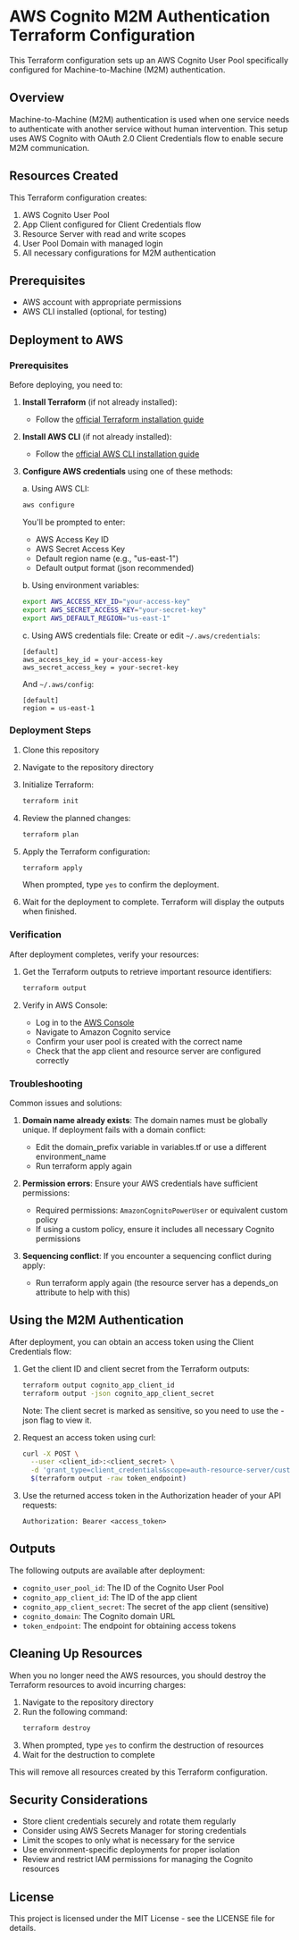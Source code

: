 # AWS Cognito M2M Authentication Terraform Configuration

This Terraform configuration sets up an AWS Cognito User Pool specifically configured for Machine-to-Machine (M2M) authentication.

## Overview

Machine-to-Machine (M2M) authentication is used when one service needs to authenticate with another service without human intervention. This setup uses AWS Cognito with OAuth 2.0 Client Credentials flow to enable secure M2M communication.

## Resources Created

This Terraform configuration creates:

1. AWS Cognito User Pool
2. App Client configured for Client Credentials flow
3. Resource Server with read and write scopes
4. User Pool Domain with managed login
5. All necessary configurations for M2M authentication

## Prerequisites

- AWS account with appropriate permissions
- AWS CLI installed (optional, for testing)

## Deployment to AWS

### Prerequisites

Before deploying, you need to:

1. **Install Terraform** (if not already installed):
   - Follow the [official Terraform installation guide](https://learn.hashicorp.com/tutorials/terraform/install-cli)

2. **Install AWS CLI** (if not already installed):
   - Follow the [official AWS CLI installation guide](https://docs.aws.amazon.com/cli/latest/userguide/getting-started-install.html)

3. **Configure AWS credentials** using one of these methods:

   a. Using AWS CLI:
   ```bash
   aws configure
   ```
   You'll be prompted to enter:
   - AWS Access Key ID
   - AWS Secret Access Key
   - Default region name (e.g., "us-east-1")
   - Default output format (json recommended)

   b. Using environment variables:
   ```bash
   export AWS_ACCESS_KEY_ID="your-access-key"
   export AWS_SECRET_ACCESS_KEY="your-secret-key"
   export AWS_DEFAULT_REGION="us-east-1"
   ```

   c. Using AWS credentials file:
   Create or edit `~/.aws/credentials`:
   ```
   [default]
   aws_access_key_id = your-access-key
   aws_secret_access_key = your-secret-key
   ```

   And `~/.aws/config`:
   ```
   [default]
   region = us-east-1
   ```

### Deployment Steps

1. Clone this repository
2. Navigate to the repository directory
3. Initialize Terraform:
   ```bash
   terraform init
   ```
4. Review the planned changes:
   ```bash
   terraform plan
   ```
5. Apply the Terraform configuration:
   ```bash
   terraform apply
   ```
   When prompted, type `yes` to confirm the deployment.

6. Wait for the deployment to complete. Terraform will display the outputs when finished.

### Verification

After deployment completes, verify your resources:

1. Get the Terraform outputs to retrieve important resource identifiers:
   ```bash
   terraform output
   ```

2. Verify in AWS Console:
   - Log in to the [AWS Console](https://console.aws.amazon.com/)
   - Navigate to Amazon Cognito service
   - Confirm your user pool is created with the correct name
   - Check that the app client and resource server are configured correctly

### Troubleshooting

Common issues and solutions:

1. **Domain name already exists**: The domain names must be globally unique. If deployment fails with a domain conflict:
   - Edit the domain_prefix variable in variables.tf or use a different environment_name
   - Run terraform apply again

2. **Permission errors**: Ensure your AWS credentials have sufficient permissions:
   - Required permissions: `AmazonCognitoPowerUser` or equivalent custom policy
   - If using a custom policy, ensure it includes all necessary Cognito permissions

3. **Sequencing conflict**: If you encounter a sequencing conflict during apply:
   - Run terraform apply again (the resource server has a depends_on attribute to help with this)

## Using the M2M Authentication

After deployment, you can obtain an access token using the Client Credentials flow:

1. Get the client ID and client secret from the Terraform outputs:
   ```bash
   terraform output cognito_app_client_id
   terraform output -json cognito_app_client_secret
   ```

   Note: The client secret is marked as sensitive, so you need to use the -json flag to view it.

2. Request an access token using curl:
   ```bash
   curl -X POST \
     --user <client_id>:<client_secret> \
     -d 'grant_type=client_credentials&scope=auth-resource-server/custom-scope.read auth-resource-server/custom-scope.write' \
     $(terraform output -raw token_endpoint)
   ```

3. Use the returned access token in the Authorization header of your API requests:
   ```
   Authorization: Bearer <access_token>
   ```

## Outputs

The following outputs are available after deployment:

- `cognito_user_pool_id`: The ID of the Cognito User Pool
- `cognito_app_client_id`: The ID of the app client
- `cognito_app_client_secret`: The secret of the app client (sensitive)
- `cognito_domain`: The Cognito domain URL
- `token_endpoint`: The endpoint for obtaining access tokens

## Cleaning Up Resources

When you no longer need the AWS resources, you should destroy the Terraform resources to avoid incurring charges:

1. Navigate to the repository directory
2. Run the following command:
   ```bash
   terraform destroy
   ```
3. When prompted, type `yes` to confirm the destruction of resources
4. Wait for the destruction to complete

This will remove all resources created by this Terraform configuration.

## Security Considerations

- Store client credentials securely and rotate them regularly
- Consider using AWS Secrets Manager for storing credentials
- Limit the scopes to only what is necessary for the service
- Use environment-specific deployments for proper isolation
- Review and restrict IAM permissions for managing the Cognito resources

## License

This project is licensed under the MIT License - see the LICENSE file for details.
